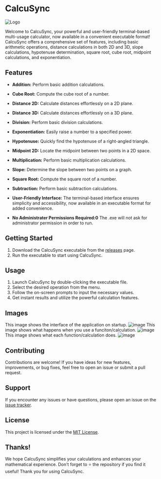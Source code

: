 # CalcuSync

![Logo](https://github.com/CalcuSync/CalcuSync/assets/116606573/7bc9c992-4576-47a0-9dd8-9d73bb120009)

Welcome to CalcuSync, your powerful and user-friendly terminal-based multi-usage calculator, now available in a convenient executable format! CalcuSync offers a comprehensive set of features, including basic arithmetic operations, distance calculations in both 2D and 3D, slope calculations, hypotenuse determination, square root, cube root, midpoint calculations, and exponentiation.

## Features

- **Addition:** Perform basic addition calculations.
- **Cube Root:** Compute the cube root of a number.
- **Distance 2D:** Calculate distances effortlessly on a 2D plane.
- **Distance 3D:** Calculate distances effortlessly on a 3D plane.
- **Division:** Perform basic division calculations.
- **Exponentiation:** Easily raise a number to a specified power.
- **Hypotenuse:** Quickly find the hypotenuse of a right-angled triangle.
- **Midpoint 2D:** Locate the midpoint between two points in a 2D space.
- **Multiplication:** Perform basic multiplication calculations.
- **Slope:** Determine the slope between two points on a graph.
- **Square Root:** Compute the square root of a number.
- **Subtraction:** Perform basic subtraction calculations.

- **User-Friendly Interface:** The terminal-based interface ensures simplicity and accessibility, now available in an executable format for added convenience.
- **No Administrater Permissions Required:0** The .exe will not ask for administrator permission in order to run.

## Getting Started

1. Download the CalcuSync executable from the [releases](https://github.com/CalcuSync/CalcuSync/releases) page.
2. Run the executable to start using CalcuSync.

## Usage

1. Launch CalcuSync by double-clicking the executable file.
2. Select the desired operation from the menu.
3. Follow the on-screen prompts to input the necessary values.
4. Get instant results and utilize the powerful calculation features.

## Images
This image shows the interface of the application on startup.
![image](https://github.com/CalcuSync/CalcuSync/assets/116606573/b29b1a93-acf3-45e2-9496-5442adc10435)
This image shows what happens when you use a funciton/calculation.
![image](https://github.com/CalcuSync/CalcuSync/assets/116606573/11fc84e6-b018-4be1-a9f2-631676c423fb)
This image shows what each function/calculation does.
![image](https://github.com/CalcuSync/CalcuSync/assets/116606573/4da4b9be-9053-48d9-b109-a0eb1059a342)

## Contributing

Contributions are welcome! If you have ideas for new features, improvements, or bug fixes, feel free to open an issue or submit a pull request.

## Support

If you encounter any issues or have questions, please open an issue on the [issue tracker](https://github.com/CalcuSync/CalcuSync/issues).

## License

This project is licensed under the [MIT License](LICENSE).

## Thanks!
We hope CalcuSync simplifies your calculations and enhances your mathematical experience. Don't forget to ⭐️ the repository if you find it useful! Thank you for using CalcuSync.





